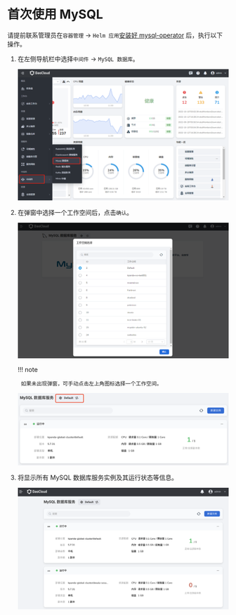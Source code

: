 # 首次使用 MySQL

请提前联系管理员在`容器管理` -> `Helm 应用`[安装好 mysql-operator](../quickstart/install.md) 后，执行以下操作。

1. 在左侧导航栏中选择`中间件` -> `MySQL 数据库`。

    ![mysql](../images/sql01.png)

2. 在弹窗中选择一个工作空间后，点击`确认`。

    ![选择工作空间](../images/sql02.png)

    !!! note

        如果未出现弹窗，可手动点击左上角图标选择一个工作空间。

    ![确认](../images/sql03.png)

3. 将显示所有 MySQL 数据库服务实例及其运行状态等信息。

    ![查看状态](../images/sql04.png)
